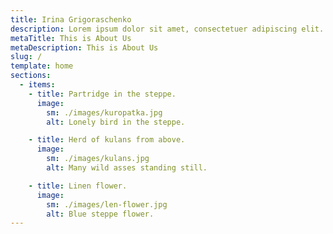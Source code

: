 ```yaml
---
title: Irina Grigoraschenko
description: Lorem ipsum dolor sit amet, consectetuer adipiscing elit.
metaTitle: This is About Us
metaDescription: This is About Us
slug: /
template: home
sections:
  - items:
    - title: Partridge in the steppe.
      image:
        sm: ./images/kuropatka.jpg
        alt: Lonely bird in the steppe.

    - title: Herd of kulans from above.
      image:
        sm: ./images/kulans.jpg
        alt: Many wild asses standing still.

    - title: Linen flower.
      image:
        sm: ./images/len-flower.jpg
        alt: Blue steppe flower.
---
```

